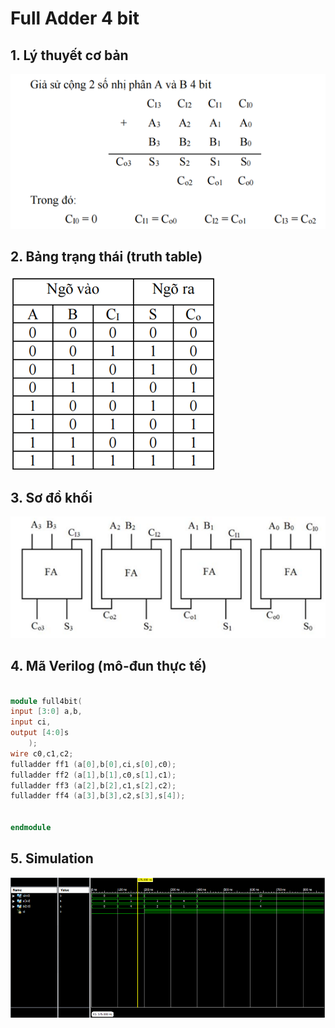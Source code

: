 
# Full Adder 4 bit 


## 1. Lý thuyết cơ bản
![alt text](image-3.png)

## 2. Bảng trạng thái (truth table)

![alt text](image-5.png)

## 3. Sơ đồ khối
![alt text](image-4.png)
## 4. Mã Verilog (mô-đun thực tế)


````verilog

module full4bit(
input [3:0] a,b,
input ci,
output [4:0]s
    );
wire c0,c1,c2;
fulladder ff1 (a[0],b[0],ci,s[0],c0);
fulladder ff2 (a[1],b[1],c0,s[1],c1);
fulladder ff3 (a[2],b[2],c1,s[2],c2);
fulladder ff4 (a[3],b[3],c2,s[3],s[4]);


endmodule


````
## 5. Simulation
![alt text](image-7.png)
